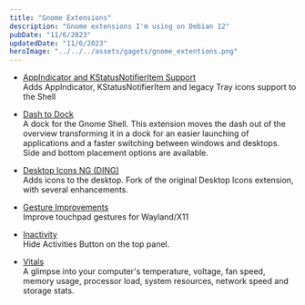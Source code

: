 ```yaml
---
title: "Gnome Extensions"
description: "Gnome extensions I'm using on Debian 12"
pubDate: "11/6/2023"
updatedDate: "11/6/2023"
heroImage: "../../../assets/gagets/gnome_extentions.png"
---
```


- [AppIndicator and KStatusNotifierItem Support](https://extensions.gnome.org/extension/615/appindicator-support/)  
Adds AppIndicator, KStatusNotifierItem and legacy Tray icons support to the Shell

- [Dash to Dock](https://extensions.gnome.org/extension/307/dash-to-dock/)  
A dock for the Gnome Shell. This extension moves the dash out of the overview transforming it in a dock for an easier
launching of applications and a faster switching between windows and desktops.
Side and bottom placement options are available.

- [Desktop Icons NG (DING)](https://extensions.gnome.org/extension/2087/desktop-icons-ng-ding/)  
Adds icons to the desktop. Fork of the original Desktop Icons extension, with several enhancements.

- [Gesture Improvements](https://extensions.gnome.org/extension/4245/gesture-improvements/)  
Improve touchpad gestures for Wayland/X11

- [Inactivity](https://extensions.gnome.org/extension/4818/inactivity/)  
Hide Activities Button on the top panel.

- [Vitals](https://extensions.gnome.org/extension/1460/vitals/)  
A glimpse into your computer's temperature, voltage, fan speed, memory usage,
processor load, system resources, network speed and storage stats.

